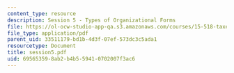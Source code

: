 ```yaml
---
content_type: resource
description: Session 5 - Types of Organizational Forms
file: https://ol-ocw-studio-app-qa.s3.amazonaws.com/courses/15-518-taxes-and-business-strategy-fall-2002/695653598ab2b4b559410702007f3ac6_session5.pdf
file_type: application/pdf
parent_uid: 33511179-bd1b-4d3f-07ef-573dc3c5ada1
resourcetype: Document
title: session5.pdf
uid: 69565359-8ab2-b4b5-5941-0702007f3ac6
---
```

